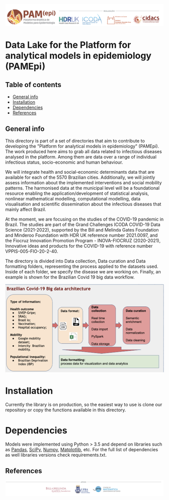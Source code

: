 ![](images/realizacao.png)

# Data Lake for the Platform for analytical models in epidemiology (PAMEpi)

## Table of contents
* [General info](#general-info)
* [Installation](#installation)
* [Dependencies](#dependencies)
* [References](#references)

## General info
This directory is part of a set of directories that aim to contribute to developing the "Platform for analytical models in epidemiology" (PAMEpi).  The work produced here aims to grab all data related to infectious diseases analysed in the platform. Among them are data over a range of individual infectious status, socio-economic and human behaviour. 

We will integrate health and social-economic determinants data that are available for each of the 5570 Brazilian cities. Additionally, we will jointly assess information about the implemented interventions and social mobility patterns. The harmonised data at the municipal level will be a foundational resource enabling the application/development of statistical analysis, nonlinear mathematical modelling, computational modelling, data visualisation and scientific dissemination about the infectious diseases that mainly affect Brazil. 

At the moment, we are focusing on the studies of the COVID-19 pandemic in Brazil. The studies are part of the  Grand Challenges ICODA COVID-19 Data Science (2021-2022), supported by the Bill and Melinda Gates Foundation and Minderoo Foundation with HDR UK reference number 2021.0097, and the Fiocruz Innovation Promotion Program - INOVA-FIOCRUZ (2020-2021), Innovative ideas and products for the COVID-19 with reference number VPPIS-005-FIO-20-2-40.

The directory is divided into Data collection, Data curation and Data formatting folders, representing the process applied to the datasets used. Inside of each folder, we specify the disease we are working on. Finally, an example is shown for the Brazilian Covid 19 big data workflow.

![](images/lakecovid.png)


# Installation

Currently the library is on production, so the easiest way to use is clone our repository or copy the functions available in this directory. 


# Dependencies

Models were implemented using Python > 3.5 and depend on libraries such as [Pandas](https://github.com/pandas-dev/pandas), [SciPy](https://github.com/scipy/scipy), [Numpy](https://github.com/numpy/numpy), [Matplotlib](https://github.com/matplotlib/matplotlib), etc. For the full list of dependencies as well libraries versions check requirements.txt.
 

## References 


![](images/apoio.png)
